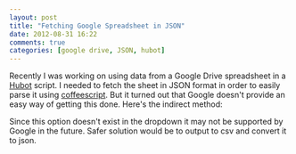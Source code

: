 ```yaml
---
layout: post
title: "Fetching Google Spreadsheet in JSON"
date: 2012-08-31 16:22
comments: true
categories: [google drive, JSON, hubot]
---
```

Recently I was working on using data from a Google Drive spreadsheet in a [Hubot](http://hubot.github.com/ 'Hubot') script. I needed to fetch the sheet in JSON format in order to easily parse it using [coffeescript](http://coffeescript.org 'coffeescript'). But it turned out that Google doesn't provide an easy way of getting this done. Here's the indirect method: 

<script src="https://gist.github.com/3551495.js?file=gspjson.txt"></script> 

Since this option doesn't exist in the dropdown it may not be supported by Google in the future. Safer solution would be to output to csv and convert it to json.